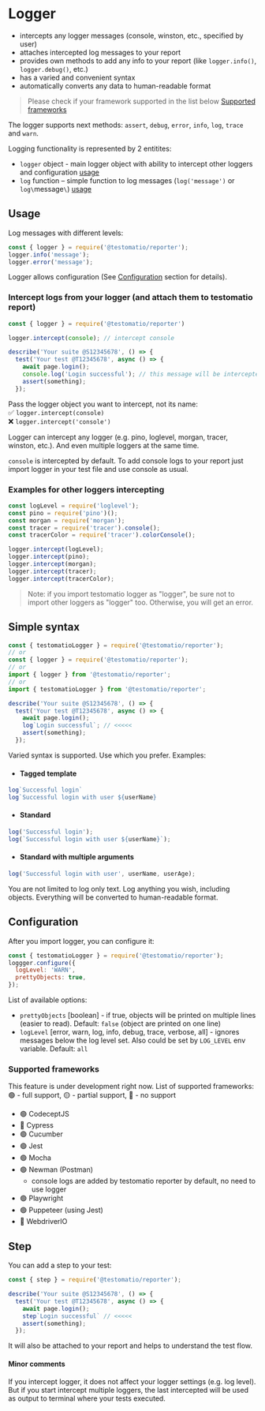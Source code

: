 # Logger

- intercepts any logger messages (console, winston, etc., specified by user)
- attaches intercepted log messages to your report
- provides own methods to add any info to your report (like `logger.info()`, `logger.debug()`, etc.)
- has a varied and convenient syntax
- automatically converts any data to human-readable format

> Please check if your framework supported in the list below [Supported frameworks](#supported-frameworks)

The logger supports next methods: `assert`, `debug`, `error`, `info`, `log`, `trace` and `warn`.

Logging functionality is represented by 2 entitites:

- `logger` object - main logger object with ability to intercept other loggers and configuration [usage](#usage)
- `log` function – simple function to log messages (`log('message')` or `log\`message`\`) [usage](#simple-syntax)

## Usage

Log messages with different levels:

```javascript
const { logger } = require('@testomatio/reporter');
logger.info('message');
logger.error('message');
```

<!--
Shorter syntax:
```javascript
const { log } = require('@testomatio/reporter')
log('message');
``` -->

Logger allows configuration (See [Configuration](#configuration) section for details).

### Intercept logs from your logger (and attach them to testomatio report)

```javascript
const { logger } = require('@testomatio/reporter')

logger.intercept(console); // intercept console

describe('Your suite @S12345678', () => {
  test('Your test @T12345678', async () => {
    await page.login();
    console.log('Login successful'); // this message will be intercepted and added to your report
    assert(something);
  });
```

Pass the logger object you want to intercept, not its name:\
✅ `logger.intercept(console)`\
❌ `logger.intercept('console')`

Logger can intercept any logger (e.g. pino, loglevel, morgan, tracer, winston, etc.). And even multiple loggers at the same time.

`console` is intercepted by default. To add console logs to your report just import logger in your test file and use console as usual.

### Examples for other loggers intercepting

```javascript
const logLevel = require('loglevel');
const pino = require('pino')();
const morgan = require('morgan');
const tracer = require('tracer').console();
const tracerColor = require('tracer').colorConsole();

logger.intercept(logLevel);
logger.intercept(pino);
logger.intercept(morgan);
logger.intercept(tracer);
logger.intercept(tracerColor);
```

> Note: if you import testomatio logger as "logger", be sure not to import other loggers as "logger" too. Otherwise, you will get an error.

## Simple syntax

```javascript
const { testomatioLogger } = require('@testomatio/reporter');
// or
const { logger } = require('@testomatio/reporter');
// or
import { logger } from '@testomatio/reporter';
// or
import { testomatioLogger } from '@testomatio/reporter';

describe('Your suite @S12345678', () => {
  test('Your test @T12345678', async () => {
    await page.login();
    log`Login successful`; // <<<<<
    assert(something);
  });
```

Varied syntax is supported. Use which you prefer. Examples:

- #### Tagged template

```javascript
log`Successful login`
log`Successful login with user ${userName}
```

- #### Standard

```javascript
log('Successful login');
log(`Successful login with user ${userName}`);
```

- #### Standard with multiple arguments

```javascript
log('Successful login with user', userName, userAge);
```

You are not limited to log only text. Log anything you wish, including objects. Everything will be converted to human-readable format.

## Configuration

After you import logger, you can configure it:

```javascript
const { testomatioLogger } = require('@testomatio/reporter');
loggger.configure({
  logLevel: 'WARN',
  prettyObjects: true,
});
```

List of available options:

- `prettyObjects` [boolean] - if true, objects will be printed on multiple lines (easier to read). Default: `false` (object are printed on one line)
- `logLevel` [error, warn, log, info, debug, trace, verbose, all] - ignores messages below the log level set. Also could be set by `LOG_LEVEL` env variable. Default: `all`

### Supported frameworks

This feature is under development right now. List of supported frameworks:
🟢 - full support, 🟡 - partial support, 🔴 - no support

- 🟢 CodeceptJS
- 🔴 Cypress
- 🟢 Cucumber
- 🟢 Jest
- 🟢 Mocha
- 🟢 Newman (Postman)
  - console logs are added by testomatio reporter by default, no need to use logger
- 🟢 Playwright
- 🟢 Puppeteer (using Jest)
- 🔴 WebdriverIO

## Step

You can add a step to your test:

```javascript
const { step } = require('@testomatio/reporter');

describe('Your suite @S12345678', () => {
  test('Your test @T12345678', async () => {
    await page.login();
    step`Login successful` // <<<<<
    assert(something);
  });
```

It will also be attached to your report and helps to understand the test flow.

#### Minor comments

If you intercept logger, it does not affect your logger settings (e.g. log level). But if you start intercept multiple loggers, the last intercepted will be used as output to terminal where your tests executed.
